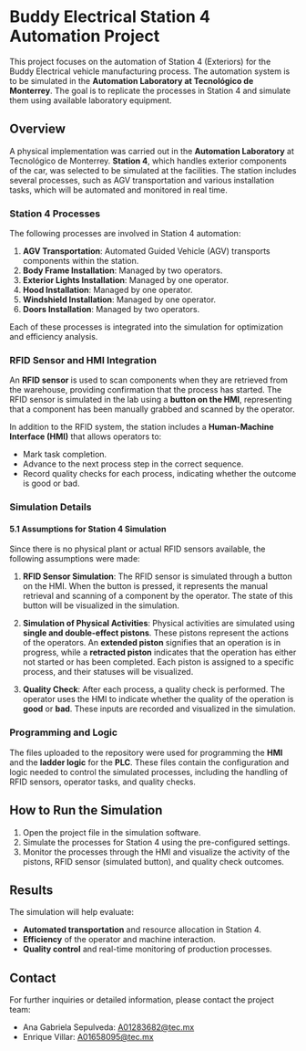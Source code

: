 # Buddy Electrical Station 4 Automation Project

This project focuses on the automation of Station 4 (Exteriors) for the Buddy Electrical vehicle manufacturing process. The automation system is to be simulated in the **Automation Laboratory at Tecnológico de Monterrey**. The goal is to replicate the processes in Station 4 and simulate them using available laboratory equipment.

## Overview

A physical implementation was carried out in the **Automation Laboratory** at Tecnológico de Monterrey. **Station 4**, which handles exterior components of the car, was selected to be simulated at the facilities. The station includes several processes, such as AGV transportation and various installation tasks, which will be automated and monitored in real time.

### Station 4 Processes

The following processes are involved in Station 4 automation:

1. **AGV Transportation**: Automated Guided Vehicle (AGV) transports components within the station.
2. **Body Frame Installation**: Managed by two operators.
3. **Exterior Lights Installation**: Managed by one operator.
4. **Hood Installation**: Managed by one operator.
5. **Windshield Installation**: Managed by one operator.
6. **Doors Installation**: Managed by two operators.

Each of these processes is integrated into the simulation for optimization and efficiency analysis.

### RFID Sensor and HMI Integration

An **RFID sensor** is used to scan components when they are retrieved from the warehouse, providing confirmation that the process has started. The RFID sensor is simulated in the lab using a **button on the HMI**, representing that a component has been manually grabbed and scanned by the operator.

In addition to the RFID system, the station includes a **Human-Machine Interface (HMI)** that allows operators to:

- Mark task completion.
- Advance to the next process step in the correct sequence.
- Record quality checks for each process, indicating whether the outcome is good or bad.

### Simulation Details

#### 5.1 Assumptions for Station 4 Simulation

Since there is no physical plant or actual RFID sensors available, the following assumptions were made:

1. **RFID Sensor Simulation**: The RFID sensor is simulated through a button on the HMI. When the button is pressed, it represents the manual retrieval and scanning of a component by the operator. The state of this button will be visualized in the simulation.
  
2. **Simulation of Physical Activities**: Physical activities are simulated using **single and double-effect pistons**. These pistons represent the actions of the operators. An **extended piston** signifies that an operation is in progress, while a **retracted piston** indicates that the operation has either not started or has been completed. Each piston is assigned to a specific process, and their statuses will be visualized.

3. **Quality Check**: After each process, a quality check is performed. The operator uses the HMI to indicate whether the quality of the operation is **good** or **bad**. These inputs are recorded and visualized in the simulation.

### Programming and Logic

The files uploaded to the repository were used for programming the **HMI** and the **ladder logic** for the **PLC**. These files contain the configuration and logic needed to control the simulated processes, including the handling of RFID sensors, operator tasks, and quality checks.

## How to Run the Simulation

1. Open the project file in the simulation software.
2. Simulate the processes for Station 4 using the pre-configured settings.
3. Monitor the processes through the HMI and visualize the activity of the pistons, RFID sensor (simulated button), and quality check outcomes.

## Results

The simulation will help evaluate:
- **Automated transportation** and resource allocation in Station 4.
- **Efficiency** of the operator and machine interaction.
- **Quality control** and real-time monitoring of production processes.

## Contact

For further inquiries or detailed information, please contact the project team:
- Ana Gabriela Sepulveda: [A01283682@tec.mx](mailto:A01283682@tec.mx)
- Enrique Villar: [A01658095@tec.mx](mailto:A01658095@tec.mx)
